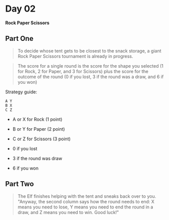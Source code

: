# Day 02

**Rock Paper Scissors**

## Part One

> To decide whose tent gets to be closest to the snack storage, a giant Rock Paper
> Scissors tournament is already in progress.

> The score for a single round is the score for the shape you selected (1 for Rock, 2
> for Paper, and 3 for Scissors) plus the score for the outcome of the round (0 if
> you lost, 3 if the round was a draw, and 6 if you won)

Strategy guide:

```
A Y
B X
C Z
```

* A or X for Rock (1 point)
* B or Y for Paper (2 point)
* C or Z for Scissors (3 point)

* 0 if you lost
* 3 if the round was draw
* 6 if you won

## Part Two

> The Elf finishes helping with the tent and sneaks back over to you. "Anyway, the
> second column says how the round needs to end: X means you need to lose, Y means
> you need to end the round in a draw, and Z means you need to win. Good luck!"
